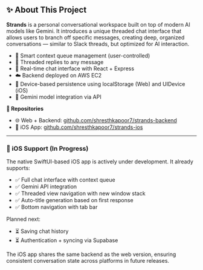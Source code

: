 ## ✨ About This Project

**Strands** is a personal conversational workspace built on top of modern AI models like Gemini. It introduces a unique threaded chat interface that allows users to branch off specific messages, creating deep, organized conversations — similar to Slack threads, but optimized for AI interaction.

- 🔁 Smart context queue management (user-controlled)
- 🧵 Threaded replies to any message
- 💬 Real-time chat interface with React + Express
- ☁️ Backend deployed on AWS EC2
- 🧠 Device-based persistence using localStorage (Web) and UIDevice (iOS)
- 🧪 Gemini model integration via API

**🔗 Repositories**
- 🌐 Web + Backend: [github.com/shresthkapoor7/strands-backend](https://github.com/shresthkapoor7/strands-backend)
- 📱 iOS App: [github.com/shresthkapoor7/strands-ios](https://github.com/shresthkapoor7/strands-ios)

---

### 📱 iOS Support (In Progress)

The native SwiftUI-based iOS app is actively under development. It already supports:

- ✅ Full chat interface with context queue
- ✅ Gemini API integration
- ✅ Threaded view navigation with new window stack
- ✅ Auto-title generation based on first response
- ✅ Bottom navigation with tab bar

Planned next:

- ⏳ Saving chat history
- ⏳ Authentication + syncing via Supabase

The iOS app shares the same backend as the web version, ensuring consistent conversation state across platforms in future releases.